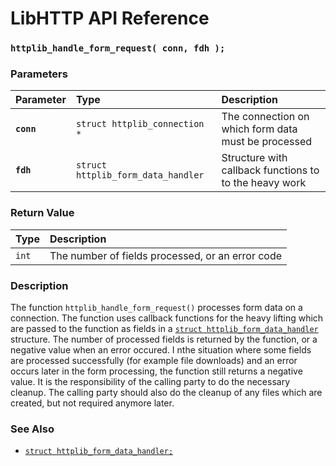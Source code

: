 # LibHTTP API Reference

### `httplib_handle_form_request( conn, fdh );`

### Parameters

| Parameter | Type | Description |
| :--- | :--- | :--- |
|**`conn`**|`struct httplib_connection *`|The connection on which form data must be processed|
|**`fdh`**|`struct httplib_form_data_handler`|Structure with callback functions to to the heavy work|

### Return Value

| Type | Description |
| :--- | :--- |
|`int`|The number of fields processed, or an error code|

### Description

The function `httplib_handle_form_request()` processes form data on a connection. The function uses callback functions for the heavy lifting which are passed to the function as fields in a [`struct httplib_form_data_handler`](httplib_form_data_handler.md) structure. The number of processed fields is returned by the function, or a negative value when an error occured. I nthe situation where some fields are processed successfully (for example file downloads) and an error occurs later in the form processing, the function still returns a negative value. It is the responsibility of the calling party to do the necessary cleanup. The calling party should also do the cleanup of any files which are created, but not required anymore later.

### See Also

* [`struct httplib_form_data_handler;`](httplib_form_data_handler.md)
